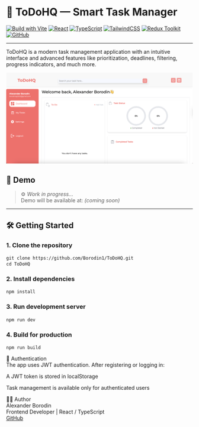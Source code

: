 # 🧠 ToDoHQ — Smart Task Manager

[![Build with Vite](https://img.shields.io/badge/Built%20with-Vite-646CFF?logo=vite&logoColor=white)](https://vitejs.dev/)
[![React](https://img.shields.io/badge/React-19-61DAFB?logo=react&logoColor=white)](https://reactjs.org/)
[![TypeScript](https://img.shields.io/badge/TypeScript-5.7-blue?logo=typescript&logoColor=white)](https://www.typescriptlang.org/)
[![TailwindCSS](https://img.shields.io/badge/TailwindCSS-4.0-38B2AC?logo=tailwindcss&logoColor=white)](https://tailwindcss.com/)
[![Redux Toolkit](https://img.shields.io/badge/Redux_Toolkit-Modern%20State%20Manager-764ABC?logo=redux&logoColor=white)](https://redux-toolkit.js.org/)
[![GitHub](https://img.shields.io/badge/GitHub-@Borodin1-181717?logo=github)](https://github.com/Borodin1)

---

ToDoHQ is a modern task management application with an intuitive interface and advanced features like prioritization, deadlines, filtering, progress indicators, and much more.

![Preview](./public/titlescreen.png) <!-- Replace or add if you have an image -->

## 🚀 Demo

> ⚙️ *Work in progress...*  
> Demo will be available at: _(coming soon)_

---

## 🛠 Getting Started

### 1. Clone the repository
```
git clone https://github.com/Borodin1/ToDoHQ.git
cd ToDoHQ
```

### 2. Install dependencies

```
npm install
``` 
### 3. Run development server
```
npm run dev
```

### 4. Build for production
```
npm run build
```

🔐 Authentication  
The app uses JWT authentication. After registering or logging in:

A JWT token is stored in localStorage

Task management is available only for authenticated users


🧑‍💻 Author  
Alexander Borodin  
Frontend Developer | React / TypeScript  
[GitHub](https://github.com/Borodin1)
